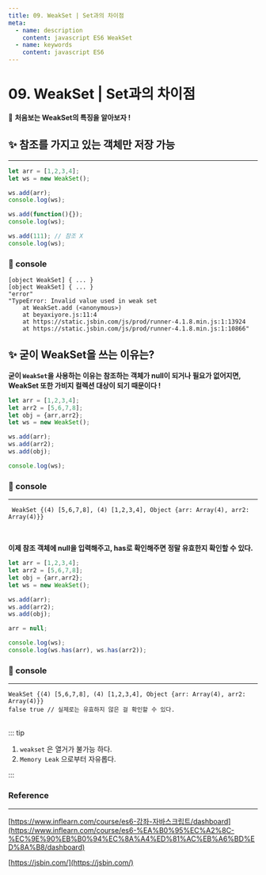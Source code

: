 ```yaml
---
title: 09. WeakSet | Set과의 차이점
meta:
  - name: description
    content: javascript ES6 WeakSet
  - name: keywords
    content: javascript ES6 
---
```


# 09. WeakSet | Set과의 차이점

🤗 **처음보는 WeakSet의 특징을 알아보자 !**

## ✨ 참조를 가지고 있는 객체만 저장 가능

---

```jsx
let arr = [1,2,3,4];
let ws = new WeakSet();

ws.add(arr);
console.log(ws);

ws.add(function(){});
console.log(ws);

ws.add(111); // 참조 X
console.log(ws);
```

### 🔎 console

```basic
[object WeakSet] { ... }
[object WeakSet] { ... }
"error"
"TypeError: Invalid value used in weak set
    at WeakSet.add (<anonymous>)
    at beyaxiyore.js:11:4
    at https://static.jsbin.com/js/prod/runner-4.1.8.min.js:1:13924
    at https://static.jsbin.com/js/prod/runner-4.1.8.min.js:1:10866"
```

## ✨ 굳이 WeakSet을 쓰는 이유는?

**굳이 `WeakSet`을 사용하는 이유는 참조하는 객체가 null이 되거나 필요가 없어지면, WeakSet 또한 가비지 컬렉션 대상이 되기 때문이다 !**

```jsx
let arr = [1,2,3,4];
let arr2 = [5,6,7,8];
let obj = {arr,arr2};
let ws = new WeakSet();

ws.add(arr);
ws.add(arr2);
ws.add(obj);

console.log(ws);
```

### 🔎 console

---

```basic
 WeakSet {(4) [5,6,7,8], (4) [1,2,3,4], Object {arr: Array(4), arr2: Array(4)}}
```

<br/>

**이제 참조 객체에 null을 입력해주고, has로 확인해주면 정말 유효한지 확인할 수 있다.**

```jsx
let arr = [1,2,3,4];
let arr2 = [5,6,7,8];
let obj = {arr,arr2};
let ws = new WeakSet();

ws.add(arr);
ws.add(arr2);
ws.add(obj);

arr = null;

console.log(ws);
console.log(ws.has(arr), ws.has(arr2));
```

### 🔎 console

---

```basic
WeakSet {(4) [5,6,7,8], (4) [1,2,3,4], Object {arr: Array(4), arr2: Array(4)}}
false true // 실제로는 유효하지 않은 걸 확인할 수 있다.
```

<br/>
::: tip

1. `weakset` 은 열거가 불가능 하다.
2. `Memory Leak` 으로부터 자유롭다.

:::

### Reference

---

[https://www.inflearn.com/course/es6-강좌-자바스크립트/dashboard](https://www.inflearn.com/course/es6-%EA%B0%95%EC%A2%8C-%EC%9E%90%EB%B0%94%EC%8A%A4%ED%81%AC%EB%A6%BD%ED%8A%B8/dashboard)

[https://jsbin.com/](https://jsbin.com/)